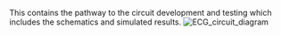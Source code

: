 This contains the pathway to the circuit development and testing which includes the schematics and simulated results.
![ECG_circuit_diagram](https://github.com/user-attachments/assets/961b97d7-e04a-4909-8d83-8a8155309220)
